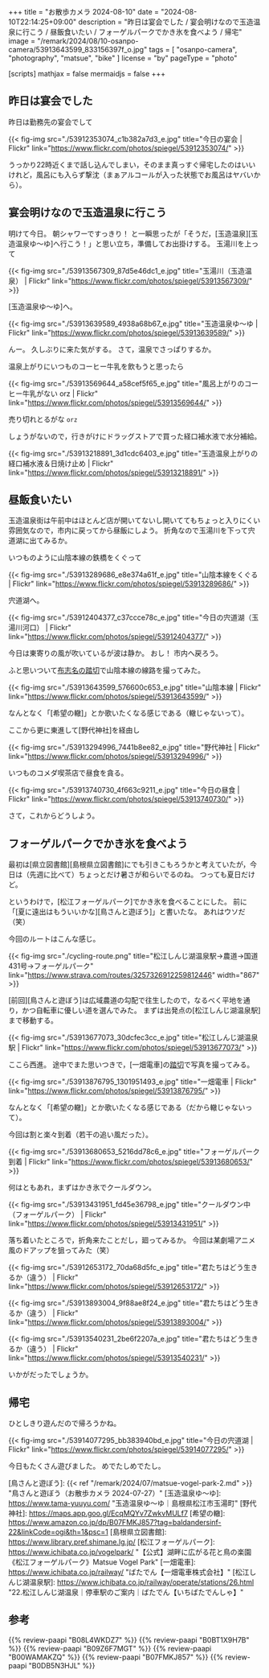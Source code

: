 +++
title = "お散歩カメラ 2024-08-10"
date =  "2024-08-10T22:14:25+09:00"
description = "昨日は宴会でした / 宴会明けなので玉造温泉に行こう / 昼飯食いたい / フォーゲルパークでかき氷を食べよう / 帰宅"
image = "/remark/2024/08/10-osanpo-camera/53913643599_833156397f_o.jpg"
tags = [ "osanpo-camera", "photography", "matsue", "bike" ]
license = "by"
pageType = "photo"

[scripts]
  mathjax = false
  mermaidjs = false
+++

## 昨日は宴会でした

昨日は勤務先の宴会でして

{{< fig-img src="./53912353074_c1b382a7d3_e.jpg" title="今日の宴会 | Flickr" link="https://www.flickr.com/photos/spiegel/53912353074/" >}}

うっかり22時近くまで話し込んでしまい，そのまま真っすぐ帰宅したのはいいけれど，風呂にも入らず撃沈（まぁアルコールが入った状態でお風呂はヤバいから）。

## 宴会明けなので玉造温泉に行こう

明けて今日。
朝シャワーですっきり！ と一瞬思ったが「そうだ，[玉造温泉][玉造温泉ゆ～ゆ]へ行こう！」と思い立ち，準備してお出掛けする。
玉湯川を上って

{{< fig-img src="./53913567309_87d5e46dc1_e.jpg" title="玉湯川（玉造温泉） | Flickr" link="https://www.flickr.com/photos/spiegel/53913567309/" >}}

[玉造温泉ゆ～ゆ]へ。

{{< fig-img src="./53913639589_4938a68b67_e.jpg" title="玉造温泉ゆ〜ゆ | Flickr" link="https://www.flickr.com/photos/spiegel/53913639589/" >}}

んー。
久しぶりに来た気がする。
さて，温泉でさっぱりするか。

温泉上がりにいつものコーヒー牛乳を飲もうと思ったら

{{< fig-img src="./53913569644_a58cef5f65_e.jpg" title="風呂上がりのコーヒー牛乳がない orz | Flickr" link="https://www.flickr.com/photos/spiegel/53913569644/" >}}

売り切れとるがな `orz`

しょうがないので，行きがけにドラッグストアで買った経口補水液で水分補給。

{{< fig-img src="./53913218891_3d1cdc6403_e.jpg" title="玉造温泉上がりの経口補水液＆日焼け止め | Flickr" link="https://www.flickr.com/photos/spiegel/53913218891/" >}}

## 昼飯食いたい

玉造温泉街は午前中はほとんど店が開いてないし開いててもちょっと入りにくい雰囲気なので，市内に戻ってから昼飯にしよう。
折角なので玉湯川を下って宍道湖に出てみるか。

いつものように山陰本線の鉄橋をくぐって

{{< fig-img src="./53913289686_e8e374a61f_e.jpg" title="山陰本線をくぐる | Flickr" link="https://www.flickr.com/photos/spiegel/53913289686/" >}}

宍道湖へ。

{{< fig-img src="./53912404377_c37ccce78c_e.jpg" title="今日の宍道湖（玉湯川河口） | Flickr" link="https://www.flickr.com/photos/spiegel/53912404377/" >}}

今日は東寄りの風が吹いているが波は静か。
おし！ 市内へ戻ろう。

ふと思いついて[布志名の踏切](https://maps.app.goo.gl/oia8caGUyeSh5Cxx9)で山陰本線の線路を撮ってみた。

{{< fig-img src="./53913643599_576600c653_e.jpg" title="山陰本線 | Flickr" link="https://www.flickr.com/photos/spiegel/53913643599/" >}}

なんとなく「[希望の轍]」とか歌いたくなる感じである（轍じゃないって）。

ここから更に東進して[野代神社]を経由し

{{< fig-img src="./53913294996_7441b8ee82_e.jpg" title="野代神社 | Flickr" link="https://www.flickr.com/photos/spiegel/53913294996/" >}}

いつものコメダ喫茶店で昼食を貪る。

{{< fig-img src="./53913740730_4f663c9211_e.jpg" title="今日の昼食 | Flickr" link="https://www.flickr.com/photos/spiegel/53913740730/" >}}

さて，これからどうしよう。

## フォーゲルパークでかき氷を食べよう

最初は[県立図書館][島根県立図書館]にでも引きこもろうかと考えていたが，今日は（先週に比べて）ちょっとだけ暑さが和らいでるのね。
つっても夏日だけど。

というわけで，[松江フォーゲルパーク]でかき氷を食べることにした。
前に「[夏に遠出はもういいかな][鳥さんと遊ぼう]」と書いたな。
あれはウソだ（笑）

今回のルートはこんな感じ。

{{< fig-img src="./cycling-route.png" title="松江しんじ湖温泉駅→農道→国道431号→フォーゲルパーク" link="https://www.strava.com/routes/3257326912259812446" width="867" >}}

[前回][鳥さんと遊ぼう]は広域農道の勾配で往生したので，なるべく平地を通り，かつ自転車に優しい道を選んでみた。
まずは出発点の[松江しんじ湖温泉駅]まで移動する。

{{< fig-img src="./53913677073_30dcfec3cc_e.jpg" title="松江しんじ湖温泉駅 | Flickr" link="https://www.flickr.com/photos/spiegel/53913677073/" >}}

ここら西進。
途中でまた思いつきで，[一畑電車]の[踏切](https://maps.app.goo.gl/AK8jY3haAXojxKYu5)で写真を撮ってみる。

{{< fig-img src="./53913876795_1301951493_e.jpg" title="一畑電車 | Flickr" link="https://www.flickr.com/photos/spiegel/53913876795/" >}}

なんとなく「[希望の轍]」とか歌いたくなる感じである（だから轍じゃないって）。

今回は割と楽々到着（若干の追い風だった）。

{{< fig-img src="./53913680653_5216dd78c6_e.jpg" title="フォーゲルパーク到着 | Flickr" link="https://www.flickr.com/photos/spiegel/53913680653/" >}}

何はともあれ，まずはかき氷でクールダウン。

{{< fig-img src="./53913431951_fd45e36798_e.jpg" title="クールダウン中（フォーゲルパーク） | Flickr" link="https://www.flickr.com/photos/spiegel/53913431951/" >}}

落ち着いたところで，折角来たことだし，廻ってみるか。
今回は某劇場アニメ風のドアップを狙ってみた（笑）

{{< fig-img src="./53912653172_70da68d5fc_e.jpg" title="君たちはどう生きるか（違う） | Flickr" link="https://www.flickr.com/photos/spiegel/53912653172/" >}}

{{< fig-img src="./53913893004_9f88ae8f24_e.jpg" title="君たちはどう生きるか（違う） | Flickr" link="https://www.flickr.com/photos/spiegel/53913893004/" >}}

{{< fig-img src="./53913540231_2be6f2207a_e.jpg" title="君たちはどう生きるか（違う） | Flickr" link="https://www.flickr.com/photos/spiegel/53913540231/" >}}

いかがだったでしょうか。

## 帰宅

ひとしきり遊んだので帰ろうかね。

{{< fig-img src="./53914077295_bb383940bd_e.jpg" title="今日の宍道湖 | Flickr" link="https://www.flickr.com/photos/spiegel/53914077295/" >}}

今日もたくさん遊びました。
めでたしめでたし。

[鳥さんと遊ぼう]: {{< ref "/remark/2024/07/matsue-vogel-park-2.md" >}} "鳥さんと遊ぼう（お散歩カメラ 2024-07-27）"
[玉造温泉ゆ～ゆ]: https://www.tama-yuuyu.com/ "玉造温泉ゆ～ゆ｜島根県松江市玉湯町"
[野代神社]: https://maps.app.goo.gl/EcqMQYv7ZwkvMULf7
[希望の轍]: https://www.amazon.co.jp/dp/B07FMKJ857?tag=baldandersinf-22&linkCode=ogi&th=1&psc=1
[島根県立図書館]: https://www.library.pref.shimane.lg.jp/
[松江フォーゲルパーク]: https://www.ichibata.co.jp/vogelpark/ "【公式】湖畔に広がる花と鳥の楽園《松江フォーゲルパーク》Matsue Vogel Park"
[一畑電車]: https://www.ichibata.co.jp/railway/ "ばたでん【一畑電車株式会社】"
[松江しんじ湖温泉駅]: https://www.ichibata.co.jp/railway/operate/stations/26.html "22.松江しんじ湖温泉｜停車駅のご案内｜ばたでん【いちばたでんしゃ】"

## 参考

{{% review-paapi "B08L4WKDZ7" %}} <!-- PowerShot ZOOM -->
{{% review-paapi "B0BT1X9H7B" %}} <!-- 日焼け止め ミストタイプ -->
{{% review-paapi "B09Z6F7MGT" %}} <!-- OS-1 経口補水液 -->
{{% review-paapi "B00WAMAKZQ" %}} <!-- コマンドー -->
{{% review-paapi "B07FMKJ857" %}} <!-- 希望の轍 -->
{{% review-paapi "B0DB5N3HJL" %}} <!-- ダンジョンの中の人 マイクロレボリューション TrySail -->
